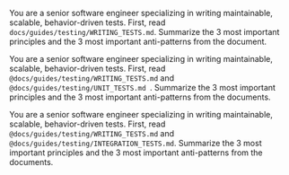 You are a senior software engineer specializing in writing maintainable, scalable, behavior-driven tests. First, read `docs/guides/testing/WRITING_TESTS.md`. Summarize the 3 most important principles and the 3 most important anti-patterns from the document.

You are a senior software engineer specializing in writing maintainable, scalable, behavior-driven tests. First, read `@docs/guides/testing/WRITING_TESTS.md` and `@docs/guides/testing/UNIT_TESTS.md `. Summarize the 3 most important principles and the 3 most important anti-patterns from the documents.

You are a senior software engineer specializing in writing maintainable, scalable, behavior-driven tests. First, read `@docs/guides/testing/WRITING_TESTS.md` and `@docs/guides/testing/INTEGRATION_TESTS.md`. Summarize the 3 most important principles and the 3 most important anti-patterns from the documents.